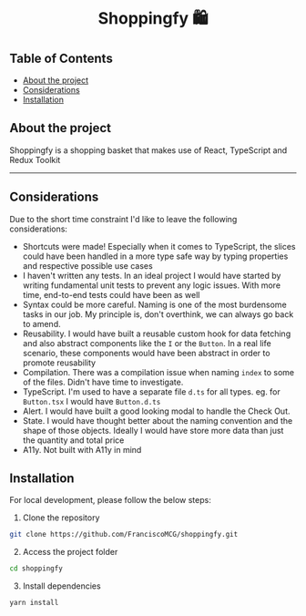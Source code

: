 <div align="center">

# Shoppingfy 🛍 


</div>


<!-- TABLE OF CONTENTS -->

## Table of Contents

- [About the project](#about-the-project)
- [Considerations](#considerations)
- [Installation](#installation)


## About the project

Shoppingfy is a shopping basket that makes use of React, TypeScript and Redux Toolkit

---

## Considerations

Due to the short time constraint I'd like to leave the following considerations:
- Shortcuts were made! Especially when it comes to TypeScript, the slices could have been handled in a more type safe way by typing properties and respective possible use cases
- I haven't written any tests. In an ideal project I would have started by writing fundamental unit tests to prevent any logic issues. With more time, end-to-end tests could have been as well
- Syntax could be more careful. Naming is one of the most burdensome tasks in our job. My principle is, don't overthink, we can always go back to amend.
- Reusability. I would have built a reusable custom hook for data fetching and also abstract components like the `I` or the `Button`. In a real life scenario, these components would have been abstract in order to promote reusability
- Compilation. There was a compilation issue when naming `index` to some of the files. Didn't have time to investigate.
- TypeScript. I'm used to have a separate file `d.ts` for all types. eg. for `Button.tsx` I would have `Button.d.ts`
- Alert. I would have built a good looking modal to handle the Check Out.
- State. I would have thought better about the naming convention and the shape of those objects. Ideally I would have store more data than just the quantity and total price
- A11y. Not built with A11y in mind

## Installation

For local development, please follow the below steps:

1. Clone the repository

```sh
git clone https://github.com/FranciscoMCG/shoppingfy.git
```

2. Access the project folder

```sh
cd shoppingfy
```

3. Install dependencies

```sh
yarn install
```
